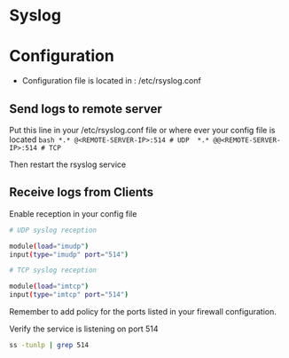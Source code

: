 

# Syslog 


# Configuration 

* Configuration file is located in : /etc/rsyslog.conf


## Send logs to remote server 

Put this line in your /etc/rsyslog.conf file or where ever your config file is located 
    ```bash
    *.* @<REMOTE-SERVER-IP>:514 # UDP 
    *.* @@<REMOTE-SERVER-IP>:514 # TCP
    ```

Then restart the rsyslog service 


## Receive logs from Clients 

Enable reception in your config file 

```bash
# UDP syslog reception 

module(load="imudp")
input(type="imudp" port="514")

# TCP syslog reception 

module(load="imtcp")
input(type="imtcp" port="514")
```

Remember to add policy for the ports listed in your firewall configuration.

Verify the service is listening on port 514 

```bash
ss -tunlp | grep 514
```
